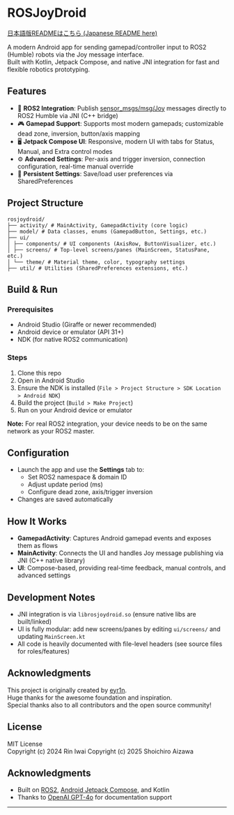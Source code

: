 # ROSJoyDroid

[日本語版READMEはこちら (Japanese README here)](./README.md)

A modern Android app for sending gamepad/controller input to ROS2 (Humble) robots via the Joy message interface.  
Built with Kotlin, Jetpack Compose, and native JNI integration for fast and flexible robotics prototyping.



## Features

- 📡 **ROS2 Integration**: Publish [sensor_msgs/msg/Joy](https://github.com/ros2/common_interfaces/tree/humble/sensor_msgs/msg) messages directly to ROS2 Humble via JNI (C++ bridge)
- 🎮 **Gamepad Support**: Supports most modern gamepads; customizable dead zone, inversion, button/axis mapping
- 🖥️ **Jetpack Compose UI**: Responsive, modern UI with tabs for Status, Manual, and Extra control modes
- ⚙️ **Advanced Settings**: Per-axis and trigger inversion, connection configuration, real-time manual override
- 📝 **Persistent Settings**: Save/load user preferences via SharedPreferences



## Project Structure

```
rosjoydroid/
├── activity/ # MainActivity, GamepadActivity (core logic)
├── model/ # Data classes, enums (GamepadButton, Settings, etc.)
├── ui/
│ ├── components/ # UI components (AxisRow, ButtonVisualizer, etc.)
│ ├── screens/ # Top-level screens/panes (MainScreen, StatusPane, etc.)
│ └── theme/ # Material theme, color, typography settings
├── util/ # Utilities (SharedPreferences extensions, etc.)
```



## Build & Run

### Prerequisites

- Android Studio (Giraffe or newer recommended)
- Android device or emulator (API 31+)
- NDK (for native ROS2 communication)

### Steps

1. Clone this repo
2. Open in Android Studio
3. Ensure the NDK is installed (`File > Project Structure > SDK Location > Android NDK`)
4. Build the project (`Build > Make Project`)
5. Run on your Android device or emulator

**Note:** For real ROS2 integration, your device needs to be on the same network as your ROS2 master.



## Configuration

- Launch the app and use the **Settings** tab to:
    - Set ROS2 namespace & domain ID
    - Adjust update period (ms)
    - Configure dead zone, axis/trigger inversion
- Changes are saved automatically



## How It Works

- **GamepadActivity**: Captures Android gamepad events and exposes them as flows
- **MainActivity**: Connects the UI and handles Joy message publishing via JNI (C++ native library)
- **UI**: Compose-based, providing real-time feedback, manual controls, and advanced settings



## Development Notes

- JNI integration is via `librosjoydroid.so` (ensure native libs are built/linked)
- UI is fully modular: add new screens/panes by editing `ui/screens/` and updating `MainScreen.kt`
- All code is heavily documented with file-level headers (see source files for roles/features)

## Acknowledgments

This project is originally created by [eyr1n](https://github.com/eyr1n).  
Huge thanks for the awesome foundation and inspiration.  
Special thanks also to all contributors and the open source community!

## License

MIT License  
Copyright (c) 2024 Rin Iwai
Copyright (c) 2025 Shoichiro Aizawa



## Acknowledgments

- Built on [ROS2](https://docs.ros.org/en/humble/index.html), [Android Jetpack Compose](https://developer.android.com/jetpack/compose), and Kotlin
- Thanks to [OpenAI GPT-4o](https://openai.com/) for documentation support

---